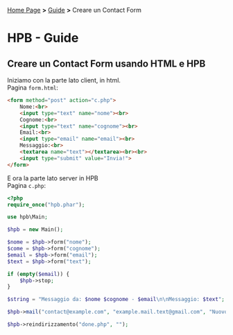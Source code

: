[Home Page](https://dev.hpbdev.cf/) **>** [Guide](https://dev.hpbdev.cf/guide/) **>** Creare un Contact Form

# HPB - Guide
## Creare un Contact Form usando HTML e HPB

Iniziamo con la parte lato client, in html.<br>
Pagina `form.html`:
```html
<form method="post" action="c.php">
    Nome:<br>
    <input type="text" name="nome"><br>
    Cognome:<br>
    <input type="text" name="cognome"><br>
    Email:<br>
    <input type="email" name="email"><br>
    Messaggio:<br>
    <textarea name="text"></textarea><br><br>
    <input type="submit" value="Invia!">
</form>
```

E ora la parte lato server in HPB<br>
Pagina `c.php`:
```php
<?php
require_once("hpb.phar");

use hpb\Main;

$hpb = new Main();

$nome = $hpb->form("nome");
$come = $hpb->form("cognome");
$email = $hpb->form("email");
$text = $hpb->form("text");

if (empty($email)) {
    $hpb->stop;
}

$string = "Messaggio da: $nome $cognome - $email\n\nMessaggio: $text";

$hpb->mail("contact@example.com", "example.mail.text@gmail.com", "Nuovo Messaggio!", $string);

$hpb->reindirizzamento("done.php", "");
```

